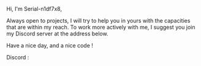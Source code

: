 Hi, I'm Serial-n1df7x8,

Always open to projects, I will try to help you in yours with the capacities that are within my reach.
To work more actively with me, I suggest you join my Discord server at the address below.

Have a nice day, and a nice code !


Discord : 
